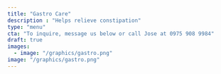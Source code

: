 ```yaml
---
title: "Gastro Care"
description : "Helps relieve constipation"
type: "menu"
cta: "To inquire, message us below or call Jose at 0975 908 9984"
draft: true
images:
  - image: "/graphics/gastro.png"
image: "/graphics/gastro.png"
---
```

